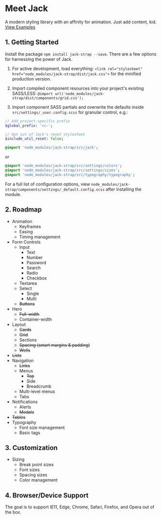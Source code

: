 # Meet Jack
A modern styling library with an affinity for animation.  Just add content, kid. [View Examples](https://cornally.github.io/jack)

## 1. Getting Started
Install the package `npm install jack-strap --save`.  There are a few options for harnessing the power of Jack.

1. For active development, load everything:
`<link rel="stylesheet" href="node_modules/jack-strap/dist/jack.css">`
for the minified production version.

1. Import compiled component resources into your project's existing SASS/LESS:
`@import url('node_modules/jack-strap/dist/components/grid.css');`

2. Import component SASS partials and overwrite the defaults inside `src/settings/_user.config.scss` for granular control, e.g.:
```sass
// Add project-specific prefix
$global_prefix: 'cc-';

// Opt out of Jack's reset stylesheet
$include_util_reset: false;

@import 'node_modules/jack-strap/src/jack';
```
or
```sass
@import 'node_modules/jack-strap/src/settings/colors';
@import 'node_modules/jack-strap/src/settings/sizes';
@import 'node_modules/jack-strap/src/typography/typography';
```

For a full list of configuration options, view `node_modules/jack-strap/components/settings/_default.config.scss` after installing the module.

## 2. Roadmap

* Animation
    * Keyframes
    * Easing
    * Timing management
* Form Controls
    * Input
        * Text
        * Number
        * Password
        * Search
        * Radio
        * Checkbox
    * Textarea
    * Select
        * Single
        * Multi
    * ~~Buttons~~
* Hero
    * ~~Full-width~~
    * Container-width
* Layout
    * ~~Cards~~
    * ~~Grid~~
    * Sections
    * ~~Spacing (smart margins & padding)~~
    * ~~Wells~~
* ~~Lists~~
* Navigation
    * ~~Links~~
    * Menus
      * ~~Top~~
      * Side
      * Breadcrumb
    * Multi-level menus
    * Tabs
* Notifications
   * Alerts
   * ~~Modals~~
* ~~Tables~~
* Typography
    * Font size management
    * Basic tags

## 3. Customization
* Sizing
    * Break point sizes
    * Font sizes
    * Spacing sizes
    * Color management

## 4. Browser/Device Support
The goal is to support IE11, Edge, Chrome, Safari, Firefox, and Opera out of the box.
